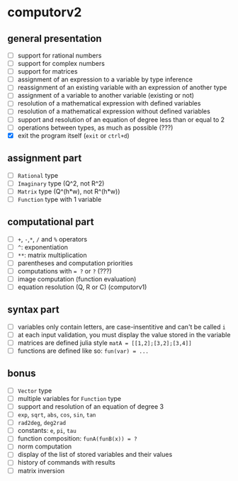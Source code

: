 # computorv2

## general presentation

- [ ] support for rational numbers
- [ ] support for complex numbers
- [ ] support for matrices
- [ ] assignment of an expression to a variable by type inference
- [ ] reassignment of an existing variable with an expression of another type
- [ ] assignment of a variable to another variable (existing or not)
- [ ] resolution of a mathematical expression with defined variables
- [ ] resolution of a mathematical expression without defined variables
- [ ] support and resolution of an equation of degree less than or equal to 2
- [ ] operations between types, as much as possible (???)
- [x] exit the program itself (`exit` or `ctrl+d`)

## assignment part

- [ ] `Rational` type
- [ ] `Imaginary` type (Q^2, not R^2)
- [ ] `Matrix` type (Q^(h\*w), not R^(h\*w))
- [ ] `Function` type with 1 variable

## computational part

- [ ] `+`, `-`,`*`, `/` and `%` operators
- [ ] `^`: exponentiation
- [ ] `**`: matrix multiplication
- [ ] parentheses and computation priorities
- [ ] computations with `= ?` or `?` (???)
- [ ] image computation (function evaluation)
- [ ] equation resolution (Q, R or C) (computorv1)

## syntax part

- [ ] variables only contain letters, are case-insentitive and can't be called `i`
- [ ] at each input validation, you must display the value stored in the variable
- [ ] matrices are defined julia style `matA = [[1,2];[3,2];[3,4]]`
- [ ] functions are defined like so: `fun(var) = ...`

## bonus

- [ ] `Vector` type
- [ ] multiple variables for `Function` type
- [ ] support and resolution of an equation of degree 3
- [ ] `exp`, `sqrt`, `abs`, `cos`, `sin`, `tan`
- [ ] `rad2deg`, `deg2rad`
- [ ] constants: `e`, `pi`, `tau`
- [ ] function composition: `funA(funB(x)) = ?`
- [ ] norm computation
- [ ] display of the list of stored variables and their values
- [ ] history of commands with results
- [ ] matrix inversion
